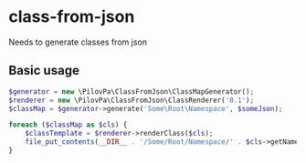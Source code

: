# class-from-json
Needs to generate classes from json

## Basic usage

```php
$generator = new \PilovPa\ClassFromJson\ClassMapGenerator();
$renderer = new \PilovPa\ClassFromJson\ClassRenderer('8.1');
$classMap = $generator->generate('Some\Root\Namespace', $someJson);

foreach ($classMap as $cls) {
    $classTemplate = $renderer->renderClass($cls);
    file_put_contents(__DIR__ . '/Some/Root/Namespace/' . $cls->getName() . '.php', $classTemplate);
}
```